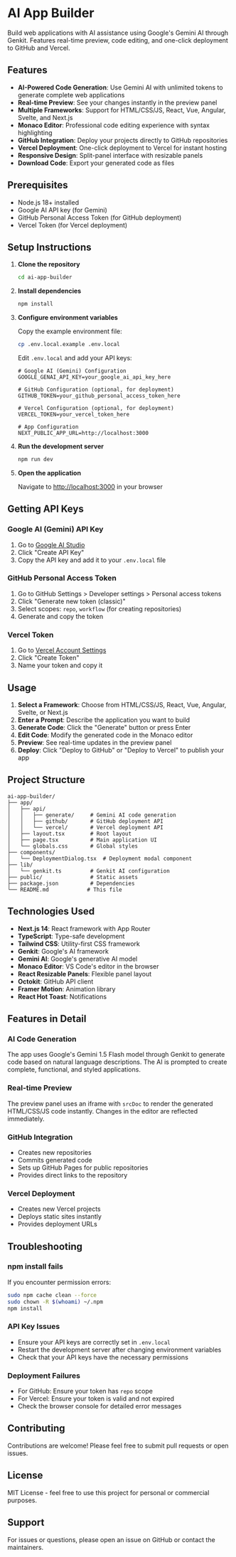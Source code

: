 # AI App Builder

Build web applications with AI assistance using Google's Gemini AI through Genkit. Features real-time preview, code editing, and one-click deployment to GitHub and Vercel.

## Features

- **AI-Powered Code Generation**: Use Gemini AI with unlimited tokens to generate complete web applications
- **Real-time Preview**: See your changes instantly in the preview panel
- **Multiple Frameworks**: Support for HTML/CSS/JS, React, Vue, Angular, Svelte, and Next.js
- **Monaco Editor**: Professional code editing experience with syntax highlighting
- **GitHub Integration**: Deploy your projects directly to GitHub repositories
- **Vercel Deployment**: One-click deployment to Vercel for instant hosting
- **Responsive Design**: Split-panel interface with resizable panels
- **Download Code**: Export your generated code as files

## Prerequisites

- Node.js 18+ installed
- Google AI API key (for Gemini)
- GitHub Personal Access Token (for GitHub deployment)
- Vercel Token (for Vercel deployment)

## Setup Instructions

1. **Clone the repository**
   ```bash
   cd ai-app-builder
   ```

2. **Install dependencies**
   ```bash
   npm install
   ```

3. **Configure environment variables**
   
   Copy the example environment file:
   ```bash
   cp .env.local.example .env.local
   ```
   
   Edit `.env.local` and add your API keys:
   ```env
   # Google AI (Gemini) Configuration
   GOOGLE_GENAI_API_KEY=your_google_ai_api_key_here
   
   # GitHub Configuration (optional, for deployment)
   GITHUB_TOKEN=your_github_personal_access_token_here
   
   # Vercel Configuration (optional, for deployment)
   VERCEL_TOKEN=your_vercel_token_here
   
   # App Configuration
   NEXT_PUBLIC_APP_URL=http://localhost:3000
   ```

4. **Run the development server**
   ```bash
   npm run dev
   ```

5. **Open the application**
   
   Navigate to [http://localhost:3000](http://localhost:3000) in your browser

## Getting API Keys

### Google AI (Gemini) API Key
1. Go to [Google AI Studio](https://makersuite.google.com/app/apikey)
2. Click "Create API Key"
3. Copy the API key and add it to your `.env.local` file

### GitHub Personal Access Token
1. Go to GitHub Settings > Developer settings > Personal access tokens
2. Click "Generate new token (classic)"
3. Select scopes: `repo`, `workflow` (for creating repositories)
4. Generate and copy the token

### Vercel Token
1. Go to [Vercel Account Settings](https://vercel.com/account/tokens)
2. Click "Create Token"
3. Name your token and copy it

## Usage

1. **Select a Framework**: Choose from HTML/CSS/JS, React, Vue, Angular, Svelte, or Next.js
2. **Enter a Prompt**: Describe the application you want to build
3. **Generate Code**: Click the "Generate" button or press Enter
4. **Edit Code**: Modify the generated code in the Monaco editor
5. **Preview**: See real-time updates in the preview panel
6. **Deploy**: Click "Deploy to GitHub" or "Deploy to Vercel" to publish your app

## Project Structure

```
ai-app-builder/
├── app/
│   ├── api/
│   │   ├── generate/     # Gemini AI code generation
│   │   ├── github/       # GitHub deployment API
│   │   └── vercel/       # Vercel deployment API
│   ├── layout.tsx        # Root layout
│   ├── page.tsx          # Main application UI
│   └── globals.css       # Global styles
├── components/
│   └── DeploymentDialog.tsx  # Deployment modal component
├── lib/
│   └── genkit.ts         # Genkit AI configuration
├── public/               # Static assets
├── package.json          # Dependencies
└── README.md            # This file
```

## Technologies Used

- **Next.js 14**: React framework with App Router
- **TypeScript**: Type-safe development
- **Tailwind CSS**: Utility-first CSS framework
- **Genkit**: Google's AI framework
- **Gemini AI**: Google's generative AI model
- **Monaco Editor**: VS Code's editor in the browser
- **React Resizable Panels**: Flexible panel layout
- **Octokit**: GitHub API client
- **Framer Motion**: Animation library
- **React Hot Toast**: Notifications

## Features in Detail

### AI Code Generation
The app uses Google's Gemini 1.5 Flash model through Genkit to generate code based on natural language descriptions. The AI is prompted to create complete, functional, and styled applications.

### Real-time Preview
The preview panel uses an iframe with `srcDoc` to render the generated HTML/CSS/JS code instantly. Changes in the editor are reflected immediately.

### GitHub Integration
- Creates new repositories
- Commits generated code
- Sets up GitHub Pages for public repositories
- Provides direct links to the repository

### Vercel Deployment
- Creates new Vercel projects
- Deploys static sites instantly
- Provides deployment URLs

## Troubleshooting

### npm install fails
If you encounter permission errors:
```bash
sudo npm cache clean --force
sudo chown -R $(whoami) ~/.npm
npm install
```

### API Key Issues
- Ensure your API keys are correctly set in `.env.local`
- Restart the development server after changing environment variables
- Check that your API keys have the necessary permissions

### Deployment Failures
- For GitHub: Ensure your token has `repo` scope
- For Vercel: Ensure your token is valid and not expired
- Check the browser console for detailed error messages

## Contributing

Contributions are welcome! Please feel free to submit pull requests or open issues.

## License

MIT License - feel free to use this project for personal or commercial purposes.

## Support

For issues or questions, please open an issue on GitHub or contact the maintainers.